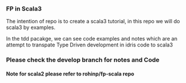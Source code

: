 ### FP in Scala3

<p>The intention of repo is to create a scala3 tutorial, in this repo we will do scala3 by examples.

In the tdd pacakge, we can see code examples and notes which are an attempt to transpate Type Driven development in idris code to scala3


### Please check the develop branch for notes and Code
#### Note for scala2 please refer to rohinp/fp-scala repo